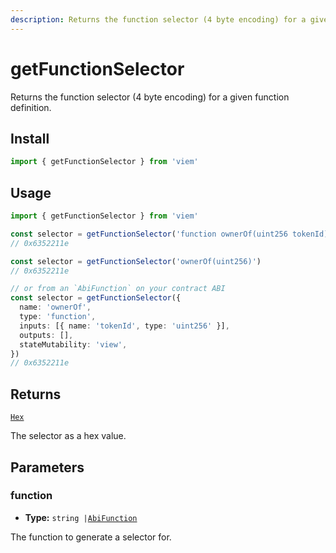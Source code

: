 ```yaml
---
description: Returns the function selector (4 byte encoding) for a given function definition.
---
```


# getFunctionSelector

Returns the function selector (4 byte encoding) for a given function definition.

## Install

```ts
import { getFunctionSelector } from 'viem'
```

## Usage

```ts
import { getFunctionSelector } from 'viem'

const selector = getFunctionSelector('function ownerOf(uint256 tokenId)')
// 0x6352211e

const selector = getFunctionSelector('ownerOf(uint256)')
// 0x6352211e

// or from an `AbiFunction` on your contract ABI
const selector = getFunctionSelector({
  name: 'ownerOf',
  type: 'function',
  inputs: [{ name: 'tokenId', type: 'uint256' }],
  outputs: [],
  stateMutability: 'view',
})
// 0x6352211e
```

## Returns

[`Hex`](/docs/glossary/types#hex)

The selector as a hex value.

## Parameters

### function

- **Type:** `string |`[`AbiFunction`](https://abitype.dev/api/types#abifunction)

The function to generate a selector for.

